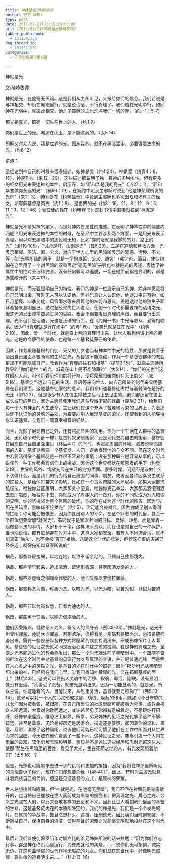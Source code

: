 ```yaml
---
title: 神就是光/晓峰牧师
author: 守望 编辑1
type: post
date: 2011-07-21T15:15:18+00:00
url: /2011/07/21/神就是光晓峰牧师/
jabber_published:
  - 1311261320
dsq_thread_id:
  - 1937911907
categories:
  - 守望网络期刊第6期

---
```

神就是光

文/晓峰牧师

神就是光，在他毫无黑暗。这是我们从主所听见，又报给你们的信息。我们若说是与神相交，却仍在黑暗里行，就是说谎话，不行真理了。我们若在光明中行，如同神在光明中，就彼此相交，他儿子耶稣的血也洗净我们一切的罪。（约一1：5-7）

那光是真光，照亮一切生在世上的人。（约1:9）

你们是世上的光。城造在山上，是不能隐藏的。（太5:14）

耶稣又对众人说，我是世界的光。跟从我的，就不在黑暗里走，必要得着生命的光。（约8:12）

讲道：

圣经论到神自己的时候有很多描述，如神是灵（约4:24）、神是爱（约壹4：8，16）、神是烈火（来12：29），这些描述都说明了独一真神的多种本性。但有更多的经文用光来表达神的本性、启示等，如“耶和华是我的亮光”（诗27：1），“耶和华要做你永远的光”（赛60：19），在新约中论到主耶稣时说到“他是神荣耀所发的光辉”（来1：3），特别是在《约翰福音》中论到主耶稣也多次出现和光有关的经文，如耶稣基督是真光（约1：9）、是世界的光（约3：19、21，8：12，9：5，11：9，12：46）；而使徒约翰在《约翰壹书》这封书信中直接就说到“神就是光”。

神就是光不是对神的定义，而是对神内在属性的描述。它表明了神本性中的哪些内涵呢？用光来表述神的本性的时候，在圣经中主要涉及两个方面，一是用光来表示真理，用以除去黑暗中的虚谎和无知，比如“你的话就是我脚前的灯，路上的光”（诗119:105），“诫命是灯，法则是光”（箴6:23）。二是在道德和拯救方面，光表示荣耀、圣洁、善、公义，对应于世人心里的黑暗所表示的邪恶、污秽、不公等；如“光明所结的果子，就是一切的良善、公义、诚实”（弗5:9）。而且，使徒约翰在这里用了一个对黑暗的双重否定“毫无黑暗”来强化神就是光的表述，表达了神属性中的绝对圣洁和完全。没有任何罪可以逃脱，一切在他面前都是显明的，都是赤露敞开的（来4:13）。

神就是光，而光要显明自己的特性。我们的神是一位启示自己的神，除非神愿意将自己显明出来，否则无人可以认识他。但神乐意让人认识他，他透过宇宙万物，如日月星辰、四季变化、风雪雨水等来展现他的权能和恩典，更是透过他的独生子耶稣基督来显明自己，透过圣经来向世人说话。任何一个时代都需要神的话语之光，但这光的发出却需要透过神的百姓。教会不但要发出真理的声音，而且要行出真理。光不但只是话语，光也是正确的行为。在《约翰一书》中光与顺从、爱等相联系。因为“行真理就是行在光中”（约壹1:6），“爱弟兄就是住在光中”（约壹2:10）。因此，爱一个时代，就是将上帝的真理行出来，让世人看到何谓上帝的荣光。这是教会蒙召的使命，也是每一个基督徒蒙召的使命。

因此，作为跟随基督的门徒、天父的儿女也当有神本性中光的特性，那就是要善于活出自己里面基督所赐的生命之光。基督徒不能隐藏，作为一个基督徒群体的教会更加不可能隐藏自己，教会作为“真理的柱石和根基”（提前3:15）”，就像主耶稣所教导的“你们是世上的光，城造在山上是不能隐藏的”（太5:14），“你们的光也当这样照在人前，叫他们看见你们的好行为，便将荣耀归给你们在天上的父”（太5:16）。基督徒当透过自己的生活、言语等来向世人、向自己所处的时代来显明基督在我们里面。这是基督徒蒙召的意义。我们都知道基督徒离世与基督同在是好的无比（腓1:23），但是很少有人在信主得救之后马上去见主的。我们都还留在世上或长或短的年日，因为主愿意使用我们这些卑微不配的器皿（提后2:21），给我们每一个人有神圣的人生使命。主让我们在这个充满了苦难和污染的世界上，为着那些还不认识他的灵魂的益处，为着要向别人展现基督的荣光，好使看到的人能够得以认识基督，与我们一同享受福音的好处。

而且，光除了展现自己之外，还有照亮显明的功用。作为一个生活在人群中的基督徒，无论哪个时代都一样，是古代奴隶制国家、还是现代更为自由的国家，基督徒在展现自己瓦器里面宝贝（林后4:7）的同时，也照亮周围的环境，或者说照亮周围的人群。基督徒若像一个基督徒，人们一定会发现他的与众不同。但在这个时代中若要活得像个基督徒是一件很不容易的事情；没有那种职业是容易从事的，可以说任何一种工作都会有信仰上的挑战。因为这个世界都伏在那恶者的手下（约壹5:19），世界的风俗、情欲充斥在生活的方方面面。很多时候，问题不是该做什么不该做什么，而是我们的行为给自己周围的同事、朋友，或者因各种因素发生联系的这些人，是给他们带来了影响。比如在一个贪污贿赂的大环境中，如果大家都徇私枉法，唯独你公正廉明，大家都贪小便宜，唯独你克己奉公，大家都去酒吧喝酒去歌厅唱歌，唯独你不去，你就成为了周围人的一盏灯，你的不同就成为别人错谬的显明，你的坚持成为整个氛围的破坏，你的存在成为这个时代的控告。因为“光照在黑暗里，黑暗却不接受光”（约1:5），你可能会被排斥，因为你成了别人得利的拦阻；你可能会被恨恶，因为你显出别人的不义。在这个罪恶的时代里，甚至一个群体想要增加“凝聚力”，有时候不是靠着共同的目标、爱好、理想，而是靠着一起做些不法的事情，大家都不干净，这样法不责众，而且也是对自己的一种保护，谁也别说谁，都有把柄握在对方手中，这样大家都安全。若有人不同流合污，就不能真正“融入”，也不会被“真正”接纳。这是这个时代的悲哀，但行这样事的灾祸已经临近；就像先知以赛亚所说的“

祸哉，那些以房接房，以地连地，以致不留余地的，只顾自己独居境内。
  
祸哉，那些清早起来，追求浓酒，留连到夜深，甚至因酒发烧的人。
  
祸哉，那些以虚假之细绳牵罪孽的人，他们又像以套绳拉罪恶。
  
祸哉，那些称恶为善，称善为恶，以暗为光，以光为暗，以苦为甜，以甜为苦的人。
  
祸哉，那些自以为有智慧，自看为通达的人。
  
祸哉，那些勇于饮酒，以能力调浓酒的人。

他们因受贿赂，就称恶人为义，将义人的义夺去（赛5:8-23）。”神就是光，这光不但显明罪恶，还能医治罪恶。若想洁净，须得看见。疾病若要被医治，必须要被检查出来，需要一些仪器以各种方式将隐藏的病变检测出来，形成影像照片让人看见。基督徒的见证之光就如同是医治心灵病症之前的检测。若是神的真理之光、圣洁之光不能透过他的教会而发出，那么一个时代就处在了黑暗当中。一个跟随基督的群体在这个时代中对基督的见证行为以及真理的宣讲，并非是普通光线，而是照在人心灵之中的灵性之光，是基督的光在时代中的照亮；因为“那吩咐光从黑暗里照出来的神，已经照在我们心里，叫我们得知神荣耀的光，显在耶稣基督的面上”（林后4:6）。这光可以显出人灵魂中的污秽、软弱、卑污、刚硬。没有显明，就没有医治，“凡事受了责备，就被光显明出来。因为一切能显明的，就是光。所以主说，你这睡着的人，当醒过来，从死里复活，基督就要光照你了”（弗5:13-14）。这光可以对一个人的心灵形成提醒、劝诫、唤起的作用。就如同今日守望的儿女们因为被看管，被跟随，在自己所居住的社区里面可能被看为异类，或许会被众人所远离，大家对你敬而远之，或许邻居见了你都有意躲着走，不想跟你打招呼，好像躲避瘟疫，唯恐沾上麻烦。所幸，弟兄姊妹的见证之光化解了这种不解、疏远、甚至是敌意，无论是邻居还是居委会，街道还是警察，都因着你的温和、善意、忍耐，消除了这种隔阂。过去他们可能已经习惯了他们在工作中所面对从世界而来的回应，今天或许他们看到了一些不同，这种见证之光，能够引发一个人内在里面的良知，软化消解无理和粗暴。焉知神不是透过这些经历和忍耐光照这些人，使那“那坐在黑暗里的百姓，看见了大光，坐在死荫之地的人，有光发现照着他们”（太5:16）？
  
但是，光照也可能带来更进一步的仇视和更加的抵挡，因为“我将在神那里所听见的真理告诉了你们，现在你们却想要杀我（约8:40）”。因此，有时为主发光就意味着燃烧自己的代价。但这是见证基督的方式，是属神的荣耀。

世人总想掩盖和隐藏，但“神就是光，在他毫无黑暗”，我们不但在神面前是赤露敞开的，也当把自己摆放在世人面前成为黑暗的照亮者，把真理之光、爱心之光、公义之光照在人前，以此来驱散各样的丑恶和不义。因此让世人看到我们里面的基督的生命，这是基督徒内在的本质所决定的，我们的神是光，我们是一个个发光的灯。在属灵的争战中，撒旦总想扑灭、遮挡、压制这光，因此我们当时刻警醒，不断擦拭自己，保持自身的清洁，使得基督的荣耀之光能毫无阴影地投射在这个时代中。

最后让我们以使徒保罗当年对腓立比的弟兄姊妹所说的话来共勉：“因为你们立志行事，都是神在你们心里运行，为要成就他的美意。.……使你们无可指摘，诚实无伪，在这弯曲悖谬的世代作神无瑕疵的儿女。你们显在这世代中，好像明光照耀，将生命的道表明出来……”（腓2:13-16）